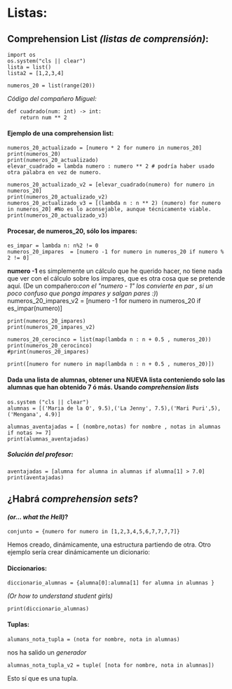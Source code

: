 # Listas:
## Comprehension List *(listas de comprensión)*:

```
import os
os.system("cls || clear")
lista = list()
lista2 = [1,2,3,4]
```
```
numeros_20 = list(range(20))
```

*Código del compañero Miguel:*
```
def cuadrado(num: int) -> int:
    return num ** 2
```

#### Ejemplo de una comprehension list:

```
numeros_20_actualizado = [numero * 2 for numero in numeros_20]
print(numeros_20)
print(numeros_20_actualizado)
elevar_cuadrado = lambda numero : numero ** 2 # podría haber usado otra palabra en vez de numero.
```
```
numeros_20_actualizado_v2 = [elevar_cuadrado(numero) for numero in numeros_20]
print(numeros_20_actualizado_v2)
numeros_20_actualizado_v3 = [(lambda n : n ** 2) (numero) for numero in numeros_20] #No es lo aconsejable, aunque técnicamente viable.
print(numeros_20_actualizado_v3)
```

#### Procesar, de numeros_20, sólo los impares:

```
es_impar = lambda n: n%2 != 0
numeros_20_impares  = [numero -1 for numero in numeros_20 if numero % 2 != 0]
```
**numero -1** es simplemente un cálculo que he querido hacer, no tiene nada que ver con el cálculo sobre los impares, que es otra cosa que se pretende aquí. (De un compañero:*con el "numero - 1"  los convierte en par , si un poco confuso que ponga impares y salgan pares :)*)
numeros_20_impares_v2 = [numero -1 for numero in numeros_20 if es_impar(numero)]
```
print(numeros_20_impares)
print(numeros_20_impares_v2)
```
```
numeros_20_cerocinco = list(map(lambda n : n + 0.5 , numeros_20))
print(numeros_20_cerocinco)
#print(numeros_20_impares)

print([numero for numero in map(lambda n : n + 0.5 , numeros_20)])
```

#### Dada una lista de alumnas, obtener una NUEVA lista conteniendo solo las alumnas que han obtenido 7 ó más. Usando *comprehension lists*

```
os.system ("cls || clear")
alumnas = [('Maria de la O', 9.5),('La Jenny', 7.5),('Mari Puri',5),('Mengana', 4.9)]

alumnas_aventajadas = [ (nombre,notas) for nombre , notas in alumnas if notas >= 7]
print(alumnas_aventajadas)
```

##### Solución del profesor:

```
aventajadas = [alumna for alumna in alumnas if alumna[1] > 7.0]
print(aventajadas)
```

## ¿Habrá *comprehension sets*?
#### *(or... what the Hell)*?

```
conjunto = {numero for numero in [1,2,3,4,5,6,7,7,7,7]}
```

Hemos creado, dinámicamente, una estructura partiendo de otra. Otro ejemplo sería crear dinámicamente un dicionario:

#### Diccionarios:

```
diccionario_alumnas = {alumna[0]:alumna[1] for alumna in alumnas } 
```

*(Or how to understand student girls)*

```
print(diccionario_alumnas)
```

#### Tuplas:

```
alumans_nota_tupla = (nota for nombre, nota in alumnas)
```
nos ha salido un *generador*
```
alumnas_nota_tupla_v2 = tuple( [nota for nombre, nota in alumnas])
```
Esto sí que es una tupla.

